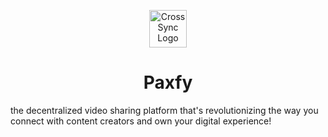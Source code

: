 <p align='center'>
<img src="https://www.paxfy.xyz/_next/image?url=%2Fimg%2Flogo.png&w=256&q=75" alt="CrossSync Logo" width="60" height="60" />
</p>

<h1  align='center'>Paxfy</h1>
<p>the decentralized video sharing platform that's revolutionizing the way you connect with content creators and own your digital experience!</p>

